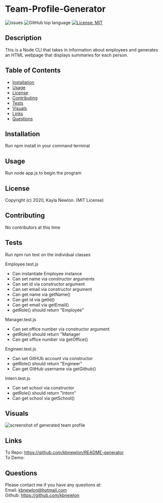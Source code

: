# Team-Profile-Generator

![issues](https://img.shields.io/github/issues/kbnewlon/team-profile-generator)
![GitHub top language](https://img.shields.io/github/languages/top/kbnewlon/team-profile-generator)
[![License: MIT](https://img.shields.io/badge/License-MIT-yellow.svg)](https://opensource.org/licenses/MIT)
  
## Description 
This is a Node CLI that takes in information about employees and generates an HTML webpage that displays summaries for each person.  

## Table of Contents 
* [Installation](#Installation)
* [Usage](#Usage)
* [License](#License)
* [Contributing](#Contributing)
* [Tests](#Tests)
* [Visuals](#Visuals)
* [Links](#Links)
* [Questions](#Questions)

## Installation
Run npm install in your command terminal

## Usage
Run node app.js to begin the program

## License
Copyright (c) 2020, Kayla Newlon. (MIT License)

## Contributing 
No contributors at this time  

## Tests
Run npm run test on the individual classes

Employee.test.js
* Can instantiate Employee instance
* Can set name via constructor arguments
* Can set id via constructor argument
* Can set email via constructor argument
* Can get name via getName()
* Can get id via getId()
* Can get email via getEmail() 
* getRole() should return \"Employee\"

Manager.test.js 
* Can set office number via constructor argument
* getRole() should return "Manager
* Can get office number via getOffice()

Engineer.test.js
* Can set GitHUb account via constructor
* getRole() should return \"Engineer\"
* Can get GitHub username via getGithub()

Intern.test.js
* Can set school via constructor
* getRole() should return \"Intern\"
* Can get school via getSchool()

## Visuals
![screenshot of generated team profile](assets/generated-README-screenshot.PNG)
## Links
To Repo: https://github.com/kbnewlon/README-generator
<br>To Demo: 

## Questions 
Please contact me if you have any questions at:
<br>Email: kbnewlon@hotmail.com
<br>Github: https://github.com/kbnewlon


